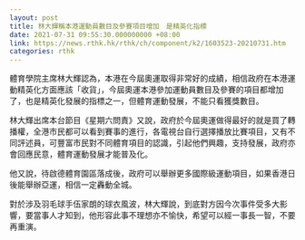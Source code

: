 ```yaml
---
layout: post
title: 林大輝稱本港運動員數目及參賽項目增加　是精英化指標
date: 2021-07-31 09:55:30.000000000 +08:00
link: https://news.rthk.hk/rthk/ch/component/k2/1603523-20210731.htm
categories: rthk
---
```


體育學院主席林大輝認為，本港在今屆奧運取得非常好的成績，相信政府在本港運動精英化方面應該「收貨」，今屆奧運本港參加運動員數目及參賽的項目都增加了，也是精英化發展的指標之一，但體育運動發展，不能只看獲獎數目。

林大輝出席本台節目《星期六問責》又說，政府於今屆奧運做得最好的就是買了轉播權，全港市民都可以看到賽事的進行，各電視台自行選擇播放比賽項目，又有不同評述員，可豐富市民對不同體育項目的認識，引起他們興趣，支持發展，政府亦會回應民意，體育運動發展才能普及化。

他又說，待啟德體育園區落成後，政府可以舉辦更多國際級運動項目，如果香港日後能舉辦亞運，相信一定轟動全城。

對於涉及羽毛球手伍家朗的球衣風波，林大輝說，到底對方因今次事件受多大影響，要當事人才知到，他形容此事不理想亦不愉快，希望可以經一事長一智，不要再重演。
